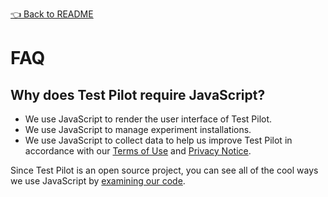 [👈 Back to README](../README.md)

# FAQ

## Why does Test Pilot require JavaScript?

- We use JavaScript to render the user interface of Test Pilot.
- We use JavaScript to manage experiment installations.
- We use JavaScript to collect data to help us improve Test Pilot in accordance with our [Terms of Use](https://testpilot.firefox.com/terms) and [Privacy Notice](https://testpilot.firefox.com/privacy).

Since Test Pilot is an open source project, you can see all of the cool ways we use JavaScript by [examining our code](https://github.com/mozilla/testpilot/).
